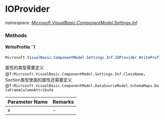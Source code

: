 ﻿# IOProvider
_namespace: <a href="#" onClick="load('/docs/Microsoft.VisualBasic.ComponentModel.Settings.Inf/index.md')">Microsoft.VisualBasic.ComponentModel.Settings.Inf</a>_





### Methods

#### WriteProfile``1
```csharp
Microsoft.VisualBasic.ComponentModel.Settings.Inf.IOProvider.WriteProfile``1(``0)
```
属性的类型需要定义@``T:Microsoft.VisualBasic.ComponentModel.Settings.Inf.ClassName``，Section类型里面的属性还需要定义@``T:Microsoft.VisualBasic.ComponentModel.DataSourceModel.SchemaMaps.DataFrameColumnAttribute``

|Parameter Name|Remarks|
|--------------|-------|
|x|-|




